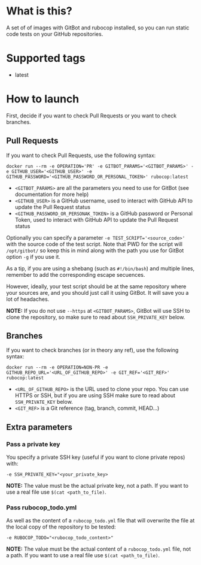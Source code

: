 # What is this?

A set of of images with GitBot and rubocop installed, so you can run static code tests on your GitHub repositories.

# Supported tags

- latest

# How to launch

First, decide if you want to check Pull Requests or you want to check branches.

## Pull Requests

If you want to check Pull Requests, use the following syntax:

```console
docker run --rm -e OPERATION='PR' -e GITBOT_PARAMS='<GITBOT_PARAMS>' -e GITHUB_USER='<GITHUB_USER>' -e GITHUB_PASSWORD='<GITHUB_PASSWORD_OR_PERSONAL_TOKEN>' rubocop:latest
```

* ```<GITBOT_PARAMS>``` are all the parameters you need to use for GitBot (see documentation for more help)
* ```<GITHUB_USER>``` is a GitHub username, used to interact with GitHub API to update the Pull Request status
* ```<GITHUB_PASSWORD_OR_PERSONAK_TOKEN>``` is a GitHub password or Personal Token, used to interact with GitHub API to update the Pull Request status

Optionally you can specify a parameter ```-e TEST_SCRIPT='<source_code>'``` with the source code of the test script. Note that PWD for the script will ```/opt/gitbot/``` so keep this in mind along with the path you use for GitBot option ```-g``` if you use it.

As a tip, if you are using a shebang (such as ```#!/bin/bash```) and multiple lines, remember to add the corresponding escape secuences.

However, ideally, your test script should be at the same repository where your sources are, and you should just call it using GitBot. It will save you a lot of headaches.

**NOTE:** If you do not use ```--https``` at ```<GITBOT_PARAMS>```, GitBot will use SSH to clone the repository, so make sure to read about ```SSH_PRIVATE_KEY``` below.

## Branches

If you want to check branches (or in theory any ref), use the following syntax:

```console
docker run --rm -e OPERATION=NON-PR -e GITHUB_REPO_URL='<URL_OF_GITHUB_REPO>' -e GIT_REF='<GIT_REF>' rubocop:latest
```

* ```<URL_OF_GITHUB_REPO>``` is the URL used to clone your repo. You can use HTTPS or SSH, but if you are using SSH make sure to read about ```SSH_PRIVATE_KEY``` below.
* ```<GIT_REF>``` is a Git reference (tag, branch, commit, HEAD...)

## Extra parameters

### Pass a private key

You specify a private SSH key (useful if you want to clone private repos) with:

```-e SSH_PRIVATE_KEY="<your_private_key>```

**NOTE:** The value must be the actual private key, not a path. If you want to use a real file use ```$(cat <path_to_file)```.

### Pass rubocop_todo.yml

As well as the content of a ```rubocop_todo.yml``` file that will overwrite the file at the local copy of the repository to be tested:

```-e RUBOCOP_TODO="<rubocop_todo_content>"```

**NOTE:** The value must be the actual content of a ```rubocop_todo.yml``` file, not a path. If you want to use a real file use ```$(cat <path_to_file)```.
